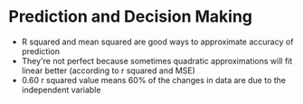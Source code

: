 # Prediction and Decision Making

 - R squared and mean squared are good ways to approximate accuracy of prediction
 - They're not perfect because sometimes quadratic approximations will fit linear better (according to r squared and MSE)
 - 0.60 r squared value means 60% of the changes in data are due to the independent variable
